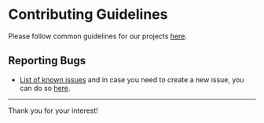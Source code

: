 # Contributing Guidelines

Please follow common guidelines for our projects [here](https://github.com/packit/contributing).

## Reporting Bugs

- [List of known issues](https://github.com/packit/packit-service-centosmsg/issues) and in case you need to create a new issue, you can do so [here](https://github.com/packit/packit-service-centosmsg/issues/new).

---

Thank you for your interest!
